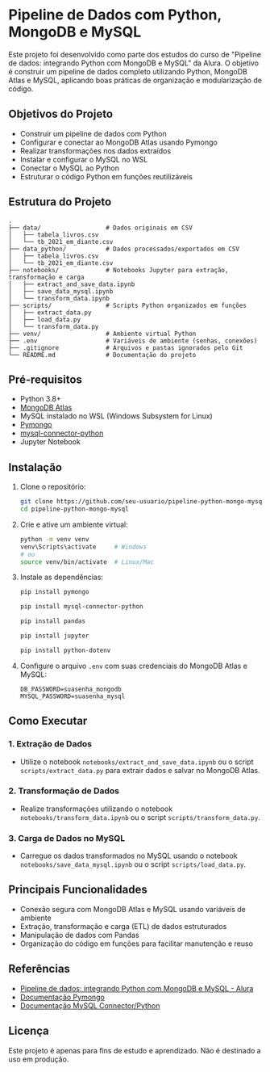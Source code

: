 # Pipeline de Dados com Python, MongoDB e MySQL

Este projeto foi desenvolvido como parte dos estudos do curso de "Pipeline de dados: integrando Python com MongoDB e MySQL" da Alura. O objetivo é construir um pipeline de dados completo utilizando Python, MongoDB Atlas e MySQL, aplicando boas práticas de organização e modularização de código.

## Objetivos do Projeto

- Construir um pipeline de dados com Python
- Configurar e conectar ao MongoDB Atlas usando Pymongo
- Realizar transformações nos dados extraídos
- Instalar e configurar o MySQL no WSL
- Conectar o MySQL ao Python
- Estruturar o código Python em funções reutilizáveis

## Estrutura do Projeto

```
.
├── data/                  # Dados originais em CSV
│   ├── tabela_livros.csv
│   └── tb_2021_em_diante.csv
├── data_python/           # Dados processados/exportados em CSV
│   ├── tabela_livros.csv
│   └── tb_2021_em_diante.csv
├── notebooks/             # Notebooks Jupyter para extração, transformação e carga
│   ├── extract_and_save_data.ipynb
│   ├── save_data_mysql.ipynb
│   └── transform_data.ipynb
├── scripts/               # Scripts Python organizados em funções
│   ├── extract_data.py
│   ├── load_data.py
│   └── transform_data.py
├── venv/                  # Ambiente virtual Python
├── .env                   # Variáveis de ambiente (senhas, conexões)
├── .gitignore             # Arquivos e pastas ignorados pelo Git
└── README.md              # Documentação do projeto
```

## Pré-requisitos

- Python 3.8+
- [MongoDB Atlas](https://www.mongodb.com/cloud/atlas)
- MySQL instalado no WSL (Windows Subsystem for Linux)
- [Pymongo](https://pymongo.readthedocs.io/en/stable/)
- [mysql-connector-python](https://pypi.org/project/mysql-connector-python/)
- Jupyter Notebook

## Instalação

1. Clone o repositório:
   ```sh
   git clone https://github.com/seu-usuario/pipeline-python-mongo-mysql.git
   cd pipeline-python-mongo-mysql
   ```

2. Crie e ative um ambiente virtual:
   ```sh
   python -m venv venv
   venv\Scripts\activate     # Windows
   # ou
   source venv/bin/activate  # Linux/Mac
   ```

3. Instale as dependências:
   ```sh
   pip install pymongo 
   ```
   ```sh
   pip install mysql-connector-python
   ```
   ```sh
   pip install pandas
   ```
   ```sh
   pip install jupyter
   ```
   ```sh
   pip install python-dotenv
   ```

4. Configure o arquivo `.env` com suas credenciais do MongoDB Atlas e MySQL:
   ```
   DB_PASSWORD=suasenha_mongodb
   MYSQL_PASSWORD=suasenha_mysql
   ```

## Como Executar

### 1. Extração de Dados

- Utilize o notebook `notebooks/extract_and_save_data.ipynb` ou o script `scripts/extract_data.py` para extrair dados e salvar no MongoDB Atlas.

### 2. Transformação de Dados

- Realize transformações utilizando o notebook `notebooks/transform_data.ipynb` ou o script `scripts/transform_data.py`.

### 3. Carga de Dados no MySQL

- Carregue os dados transformados no MySQL usando o notebook `notebooks/save_data_mysql.ipynb` ou o script `scripts/load_data.py`.

## Principais Funcionalidades

- Conexão segura com MongoDB Atlas e MySQL usando variáveis de ambiente
- Extração, transformação e carga (ETL) de dados estruturados
- Manipulação de dados com Pandas
- Organização do código em funções para facilitar manutenção e reuso

## Referências

- [Pipeline de dados: integrando Python com MongoDB e MySQL - Alura](https://cursos.alura.com.br/course/pipeline-dados-integrando-python-mongodb-mysql)
- [Documentação Pymongo](https://pymongo.readthedocs.io/en/stable/)
- [Documentação MySQL Connector/Python](https://dev.mysql.com/doc/connector-python/en/)

## Licença

Este projeto é apenas para fins de estudo e aprendizado. Não é destinado a uso em produção.
